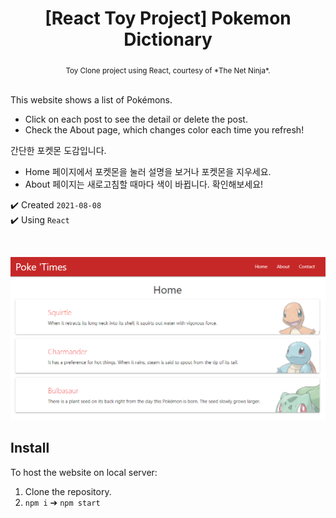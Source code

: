 <h1 align="center">[React Toy Project] Pokemon Dictionary</h1>

<div align="center"><sub>Toy Clone project using React, courtesy of *The Net Ninja*.</sub></div><br/>

This website shows a list of Pokémons. 
- Click on each post to see the detail or delete the post. 
- Check the About page, which changes color each time you refresh!

간단한 포켓몬 도감입니다.
- Home 페이지에서 포켓몬을 눌러 설명을 보거나 포켓몬을 지우세요.
- About 페이지는 새로고침할 때마다 색이 바뀝니다. 확인해보세요!

✔️ Created `2021-08-08`<br/>
✔️ Using `React`<br/>

<br/>

![Pokemon_Dictionary_Banner](./banner.png)  

## Install

To host the website on local server:
1. Clone the repository.
2. `npm i` ➔ `npm start`